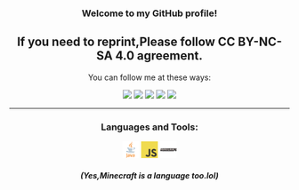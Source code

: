 <div align="center">
  <h3>Welcome to my GitHub profile!</h3>
  <h2>If you need to reprint,Please follow CC BY-NC-SA 4.0 agreement.</h2>
  <p>You can follow me at these ways:</p>
  
  [![](https://img.shields.io/badge/Github--white?style=social&logo=github)](https://github.com/Rain156)
  [![](https://img.shields.io/badge/youtube--white?style=social&logo=youtube)](https://www.youtube.com/@Rain_G)
  [![](https://img.shields.io/badge/Discord--white?style=social&logo=Discord)](https://discord.com/channels/1045306020165074944/1045750961840328784)
  [![](https://img.shields.io/badge/Bilibili--white?style=social&logo=bilibili)](https://b23.tv/9T6b4sM)
  [![](https://img.shields.io/badge/KOOK--white?style=social&logo=kook)](https://kook.top/89kkeV)

</div>

****

<div align="center">
  <h3>Languages and Tools:</h3>  
<code><img height="30" src="https://raw.githubusercontent.com/github/explore/80688e429a7d4ef2fca1e82350fe8e3517d3494d/topics/java/java.png"></code>
<code><img height="30" src="https://raw.githubusercontent.com/github/explore/80688e429a7d4ef2fca1e82350fe8e3517d3494d/topics/javascript/javascript.png"></code>
<code><img height="30" src="https://raw.githubusercontent.com/github/explore/cebd63002168a05a6a642f309227eefeccd92950/topics/minecraft/minecraft.png"></code>
  <h5>(Yes,Minecraft is a language too.lol)</h5>

</div>
